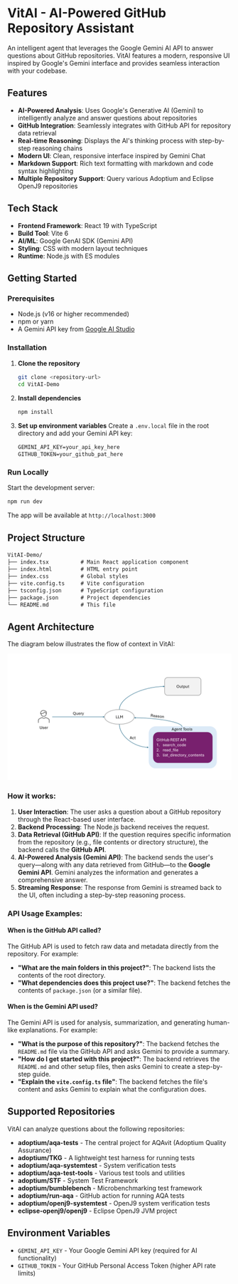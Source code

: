 # VitAI - AI-Powered GitHub Repository Assistant

An intelligent agent that leverages the Google Gemini AI API to answer questions about GitHub repositories. VitAI features a modern, responsive UI inspired by Google's Gemini interface and provides seamless interaction with your codebase.

## Features

- **AI-Powered Analysis**: Uses Google's Generative AI (Gemini) to intelligently analyze and answer questions about repositories
- **GitHub Integration**: Seamlessly integrates with GitHub API for repository data retrieval
- **Real-time Reasoning**: Displays the AI's thinking process with step-by-step reasoning chains
- **Modern UI**: Clean, responsive interface inspired by Gemini Chat
- **Markdown Support**: Rich text formatting with markdown and code syntax highlighting
- **Multiple Repository Support**: Query various Adoptium and Eclipse OpenJ9 repositories

## Tech Stack

- **Frontend Framework**: React 19 with TypeScript
- **Build Tool**: Vite 6
- **AI/ML**: Google GenAI SDK (Gemini API)
- **Styling**: CSS with modern layout techniques
- **Runtime**: Node.js with ES modules

## Getting Started

### Prerequisites

- Node.js (v16 or higher recommended)
- npm or yarn
- A Gemini API key from [Google AI Studio](https://aistudio.google.com/app/apikey)

### Installation

1. **Clone the repository**
   ```bash
   git clone <repository-url>
   cd VitAI-Demo
   ```

2. **Install dependencies**
   ```bash
   npm install
   ```

3. **Set up environment variables**
   Create a `.env.local` file in the root directory and add your Gemini API key:
   ```
   GEMINI_API_KEY=your_api_key_here
   GITHUB_TOKEN=your_github_pat_here
   ```

### Run Locally

Start the development server:
```bash
npm run dev
```

The app will be available at `http://localhost:3000`

## Project Structure

```
VitAI-Demo/
├── index.tsx          # Main React application component
├── index.html         # HTML entry point
├── index.css          # Global styles
├── vite.config.ts     # Vite configuration
├── tsconfig.json      # TypeScript configuration
├── package.json       # Project dependencies
└── README.md          # This file
```

## Agent Architecture

The diagram below illustrates the flow of context in VitAI:

<p align="center">
   <img src="VitAI_ReAct_architecture.png" alt="VitAI ReAct Architecture" style="max-width:100%;height:auto;">
</p>


### How it works:

1.  **User Interaction**: The user asks a question about a GitHub repository through the React-based user interface.
2.  **Backend Processing**: The Node.js backend receives the request.
3.  **Data Retrieval (GitHub API)**: If the question requires specific information from the repository (e.g., file contents or directory structure), the backend calls the **GitHub API**.
4.  **AI-Powered Analysis (Gemini API)**: The backend sends the user's query—along with any data retrieved from GitHub—to the **Google Gemini API**. Gemini analyzes the information and generates a comprehensive answer.
5.  **Streaming Response**: The response from Gemini is streamed back to the UI, often including a step-by-step reasoning process.

### API Usage Examples:

#### When is the GitHub API called?

The GitHub API is used to fetch raw data and metadata directly from the repository. For example:

-   **"What are the main folders in this project?"**: The backend lists the contents of the root directory.
-   **"What dependencies does this project use?"**: The backend fetches the contents of `package.json` (or a similar file).

#### When is the Gemini API used?

The Gemini API is used for analysis, summarization, and generating human-like explanations. For example:

-   **"What is the purpose of this repository?"**: The backend fetches the `README.md` file via the GitHub API and asks Gemini to provide a summary.
-   **"How do I get started with this project?"**: The backend retrieves the `README.md` and other setup files, then asks Gemini to create a step-by-step guide.
-   **"Explain the `vite.config.ts` file"**: The backend fetches the file's content and asks Gemini to explain what the configuration does.

## Supported Repositories

VitAI can analyze questions about the following repositories:

- **adoptium/aqa-tests** - The central project for AQAvit (Adoptium Quality Assurance)
- **adoptium/TKG** - A lightweight test harness for running tests
- **adoptium/aqa-systemtest** - System verification tests
- **adoptium/aqa-test-tools** - Various test tools and utilities
- **adoptium/STF** - System Test Framework
- **adoptium/bumblebench** - Microbenchmarking test framework
- **adoptium/run-aqa** - GitHub action for running AQA tests
- **adoptium/openj9-systemtest** - OpenJ9 system verification tests
- **eclipse-openj9/openj9** - Eclipse OpenJ9 JVM project

## Environment Variables

- `GEMINI_API_KEY` - Your Google Gemini API key (required for AI functionality)
- `GITHUB_TOKEN` - Your GitHub Personal Access Token (higher API rate limits)
